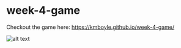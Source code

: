 # week-4-game

Checkout the game here: https://kmboyle.github.io/week-4-game/

![alt text](https://github.com/kmboyle/week-4-game/assets/images/RPG.JPG)
